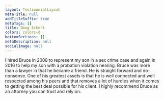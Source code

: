 ```yaml
---
layout: TestimonialLayout
metaTitle: null
addTitleSuffix: true
metaTags: []
title: Doug Eckert
colors: colors-d
bottomSections: []
metaDescription: null
socialImage: null
---
```


I hired Bruce in 2008 to represent my son in a sex crime case and again in 2016 to help my son with a probation violation hearing. Bruce was more than a lawyer in that he became a friend. He is straight forward and no-nonsense. One of his greatest assets is that he is well connected and well respected among his peers and that removes a lot of hurdles when it comes to getting the best deal possible for his client. I highly recommend Bruce as an attorney you can trust and rely on.
